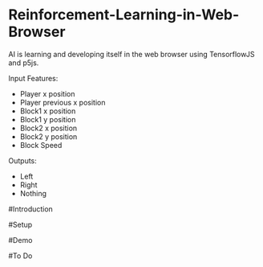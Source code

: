 # Reinforcement-Learning-in-Web-Browser
AI is learning and developing itself in the web browser using TensorflowJS and p5js.

Input Features:
- Player x position
- Player previous x position
- Block1 x position
- Block1 y position
- Block2 x position
- Block2 y position
- Block Speed

Outputs:
- Left
- Right
- Nothing

#Introduction

#Setup

#Demo

#To Do
